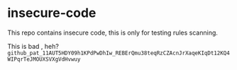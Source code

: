 # insecure-code

This repo contains insecure code, this is only for testing rules scanning.



This is bad , heh? `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`

